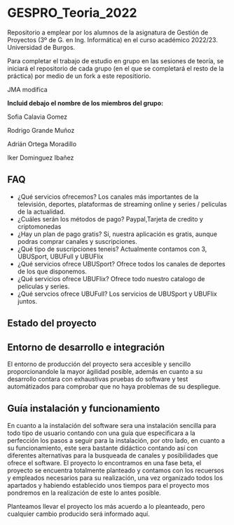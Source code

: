 # GESPRO_Teoria_2022
Repositorio a emplear por los alumnos de la asignatura de Gestión de Proyectos (3º de G. en Ing. Informática) en el curso académico 2022/23. Universidad de Burgos.

Para completar el trabajo de estudio en grupo en las sesiones de teoría, se iniciará el repositorio de cada grupo (en el que se completará el resto de la práctica) por medio de un fork a este repositiorio.


JMA modifica

**Incluid debajo el nombre de los miembros del grupo:**

Sofia Calavia Gomez

Rodrigo Grande Muñoz

Adrián Ortega Moradillo

Iker Dominguez Ibañez

## FAQ
- ¿Qué servicios ofrecemos?
Los canales más importantes de la televisión, deportes, plataformas de streaming online y series / peliculas de la actualidad.
- ¿Cuáles serán los métodos de pago?
Paypal,Tarjeta de credito y criptomonedas
- ¿Hay un plan de pago gratis?
Si, nuestra aplicación es gratis, aunque podras comprar canales y suscripciones.
- ¿Qué tipo de suscripciones teneis?
Actualmente contamos con 3, UBUSport, UBUFull y UBUFlix
- ¿Qué servicios ofrece UBUSport?
Ofrece todos los canales de deportes de los que disponemos.
- ¿Qué servicios ofrece UBUFlix?
Ofrece todo nuestro catalogo de peliculas y series.
- ¿Qué servcios ofrece UBUFull?
Los servicios de UBUSport y UBUFlix juntos.

## Estado del proyecto 

## Entorno de desarrollo e integración    
 El entorno de producción del proyecto sera accesible y sencillo proporcionandole la mayor ágilidad posible, además en cuanto a su desarrollo contara con exhaustivas pruebas do software y test automátizados para comprobar que no haya problemas de su despliegue.

## Guía instalación y funcionamiento
En cuanto a la instalación del software sera una instalación sencilla para todo tipo de usuario contando con una guía que especificara a la perfección los pasos a seguir para la instalación, por otro lado, en cuanto a su funcionamiento, este sera bastante didáctico contando así con diferentes alternativas para la busqueada de canales y posibilidades que ofrece el software.
El proyecto lo encontramos en una fase beta, el proyecto se encuentra totalmente planteado y contamos con los recuersos y empleados necesarios para su realización, una vez organizado todos los apartados y habiendo establecido unos tiempos para el proyecto mos pondremos en la realización de este lo antes posible. 

Planteamos llevar el proyecto los más acuerdo a lo pleanteado, pero cualquier cambio producido será informado aquí. 
